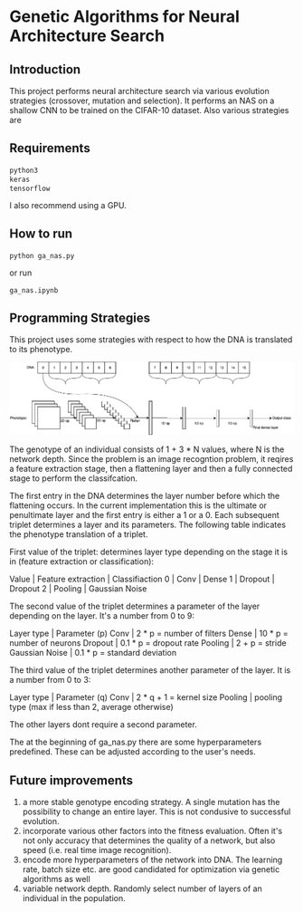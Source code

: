 # Genetic Algorithms for Neural Architecture Search

## Introduction
This project performs neural architecture search via various evolution strategies (crossover, mutation and selection).  It performs an NAS on a shallow CNN to be trained on the CIFAR-10 dataset. Also various strategies are 

## Requirements

    python3
    keras
    tensorflow
    
I also recommend using a GPU. 

## How to run

    python ga_nas.py
    
or run

    ga_nas.ipynb

## Programming Strategies
This project uses some strategies with respect to how the DNA is translated to its phenotype.

![alt text](https://github.com/justinmacp/NAS_via_GeneticAlgorithms/blob/master/GenotoPheno.png)

The genotype of an individual consists of 1 + 3 * N values, where N is the network depth. Since the problem is an image recogntion problem, it reqires a feature extraction stage, then a flattening layer and then a fully connected stage to perform the classifcation.

The first entry in the DNA determines the layer number before which the flattening occurs. In the current implementation this is the ultimate or penultimate layer and the first entry is either a 1 or a 0. Each subsequent triplet determines a layer and its parameters. The following table indicates the phenotype translation of a triplet.

First value of the triplet: determines layer type depending on the stage it is in (feature extraction or classification):

Value | Feature extraction | Classifiaction
0 | Conv | Dense
1 | Dropout | Dropout
2 | Pooling | Gaussian Noise

The second value of the triplet determines a parameter of the layer depending on the layer. It's a number from 0 to 9:

Layer type | Parameter (p)
Conv | 2 * p = number of filters
Dense | 10 * p = number of neurons
Dropout | 0.1 * p = dropout rate
Pooling | 2 + p = stride
Gaussian Noise | 0.1 * p = standard deviation

The third value of the triplet determines another parameter of the layer. It is a number from 0 to 3:

Layer type | Parameter (q)
Conv | 2 * q + 1 = kernel size
Pooling | pooling type (max if less than 2, average otherwise)

The other layers dont require a second parameter. 

The at the beginning of ga_nas.py there are some hyperparameters predefined. These can be adjusted according to the user's needs. 

## Future improvements

1. a more stable genotype encoding strategy. A single mutation has the possibility to change an entire layer. This is not condusive to successful evolution.
2. incorporate various other factors into the fitness evaluation. Often it's not only accuracy that determines the quality of a network, but also speed (i.e. real time image recognition).
3. encode more hyperparameters of the network into DNA. The learning rate, batch size etc. are good candidated for optimization via genetic algorithms as well
4. variable network depth. Randomly select number of layers of an individual in the population.
